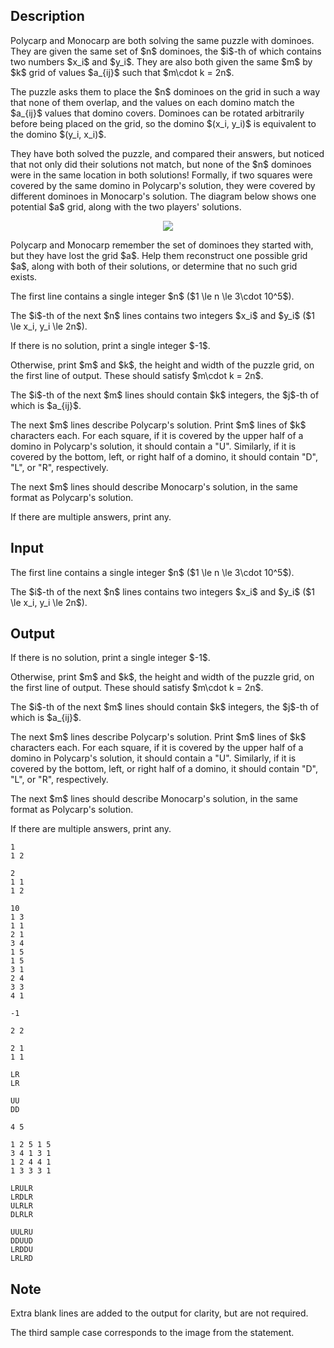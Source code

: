 ## Description

<div><p>Polycarp and Monocarp are both solving the same puzzle with dominoes. They are given the same set of $n$ dominoes, the $i$-th of which contains two numbers $x_i$ and $y_i$. They are also both given the same $m$ by $k$ grid of values $a_{ij}$ such that $m\cdot k = 2n$.</p><p>The puzzle asks them to place the $n$ dominoes on the grid in such a way that none of them overlap, and the values on each domino match the $a_{ij}$ values that domino covers. Dominoes can be rotated arbitrarily before being placed on the grid, so the domino $(x_i, y_i)$ is equivalent to the domino $(y_i, x_i)$.</p><p>They have both solved the puzzle, and compared their answers, but noticed that not only did their solutions not match, but none of the $n$ dominoes were in the same location in both solutions! Formally, if two squares were covered by the same domino in Polycarp's solution, they were covered by different dominoes in Monocarp's solution. The diagram below shows one potential $a$ grid, along with the two players' solutions.</p><center> <img class="tex-graphics" src="file://b5Tv59HW.png" style="max-width: 100.0%;max-height: 100.0%;"> </center><p>Polycarp and Monocarp remember the set of dominoes they started with, but they have lost the grid $a$. Help them reconstruct one possible grid $a$, along with both of their solutions, or determine that no such grid exists.</p></div><div class="input-specification"><p>The first line contains a single integer $n$ ($1 \le n \le 3\cdot 10^5$).</p><p>The $i$-th of the next $n$ lines contains two integers $x_i$ and $y_i$ ($1 \le x_i, y_i \le 2n$).</p></div><div class="output-specification"><p>If there is no solution, print a single integer $-1$.</p><p>Otherwise, print $m$ and $k$, the height and width of the puzzle grid, on the first line of output. These should satisfy $m\cdot k = 2n$.</p><p>The $i$-th of the next $m$ lines should contain $k$ integers, the $j$-th of which is $a_{ij}$.</p><p>The next $m$ lines describe Polycarp's solution. Print $m$ lines of $k$ characters each. For each square, if it is covered by the upper half of a domino in Polycarp's solution, it should contain a "U". Similarly, if it is covered by the bottom, left, or right half of a domino, it should contain "D", "L", or "R", respectively.</p><p>The next $m$ lines should describe Monocarp's solution, in the same format as Polycarp's solution.</p><p>If there are multiple answers, print any.</p></div>

## Input

<p>The first line contains a single integer $n$ ($1 \le n \le 3\cdot 10^5$).</p><p>The $i$-th of the next $n$ lines contains two integers $x_i$ and $y_i$ ($1 \le x_i, y_i \le 2n$).</p>

## Output

<p>If there is no solution, print a single integer $-1$.</p><p>Otherwise, print $m$ and $k$, the height and width of the puzzle grid, on the first line of output. These should satisfy $m\cdot k = 2n$.</p><p>The $i$-th of the next $m$ lines should contain $k$ integers, the $j$-th of which is $a_{ij}$.</p><p>The next $m$ lines describe Polycarp's solution. Print $m$ lines of $k$ characters each. For each square, if it is covered by the upper half of a domino in Polycarp's solution, it should contain a "U". Similarly, if it is covered by the bottom, left, or right half of a domino, it should contain "D", "L", or "R", respectively.</p><p>The next $m$ lines should describe Monocarp's solution, in the same format as Polycarp's solution.</p><p>If there are multiple answers, print any.</p>





```input1
1
1 2
```




```input2
2
1 1
1 2
```




```input3
10
1 3
1 1
2 1
3 4
1 5
1 5
3 1
2 4
3 3
4 1
```




```output1
-1
```




```output2
2 2

2 1
1 1

LR
LR

UU
DD
```




```output3
4 5

1 2 5 1 5
3 4 1 3 1
1 2 4 4 1
1 3 3 3 1

LRULR
LRDLR
ULRLR
DLRLR

UULRU
DDUUD
LRDDU
LRLRD
```



## Note

<p>Extra blank lines are added to the output for clarity, but are not required.</p><p>The third sample case corresponds to the image from the statement.</p>
